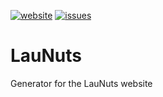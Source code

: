 [![website](https://img.shields.io/badge/Website-w3id.org/launuts-a9d4e8)](https://w3id.org/launuts)
[![issues](https://img.shields.io/badge/Issue%20tracker-GitHub-d1e28a)](https://github.com/adibaba/LauNuts/issues)


# LauNuts

Generator for the LauNuts website